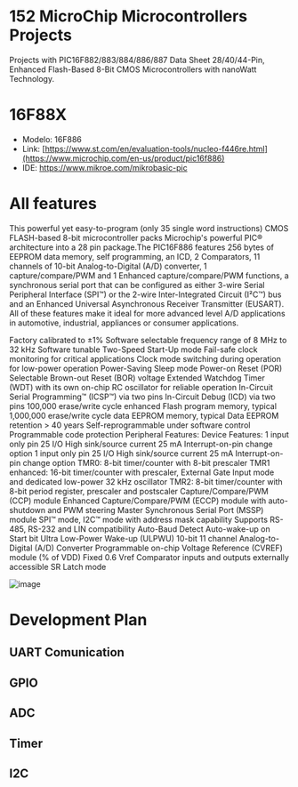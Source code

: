 # 152 MicroChip Microcontrollers Projects

Projects with PIC16F882/883/884/886/887 Data Sheet 28/40/44-Pin, Enhanced Flash-Based 8-Bit CMOS Microcontrollers with nanoWatt Technology.
# 16F88X
- Modelo: 16F886
- Link: [https://www.st.com/en/evaluation-tools/nucleo-f446re.html](https://www.microchip.com/en-us/product/pic16f886)
- IDE: https://www.mikroe.com/mikrobasic-pic

# All features
This powerful yet easy-to-program (only 35 single word instructions) CMOS FLASH-based 8-bit microcontroller packs Microchip's powerful PIC® architecture into a 28 pin package.The PIC16F886 features 256 bytes of EEPROM data memory, self programming, an ICD, 2 Comparators, 11 channels of 10-bit Analog-to-Digital (A/D) converter, 1 capture/compare/PWM and 1 Enhanced capture/compare/PWM functions, a synchronous serial port that can be configured as either 3-wire Serial Peripheral Interface (SPI™) or the 2-wire Inter-Integrated Circuit (I²C™) bus and an Enhanced Universal Asynchronous Receiver Transmitter (EUSART). All of these features make it ideal for more advanced level A/D applications in automotive, industrial, appliances or consumer applications.

Factory calibrated to ±1%
Software selectable frequency range of 8 MHz to 32 kHz
Software tunable
Two-Speed Start-Up mode
Fail-safe clock monitoring for critical applications
Clock mode switching during operation for low-power operation
Power-Saving Sleep mode
Power-on Reset (POR)
Selectable Brown-out Reset (BOR) voltage
Extended Watchdog Timer (WDT) with its own on-chip RC oscillator for reliable operation
In-Circuit Serial Programming™ (ICSP™) via two pins
In-Circuit Debug (ICD) via two pins
100,000 erase/write cycle enhanced Flash program memory, typical
1,000,000 erase/write cycle data EEPROM memory, typical
Data EEPROM retention > 40 years
Self-reprogrammable under software control
Programmable code protection
Peripheral Features: Device Features: 1 input only pin 25 I/O High sink/source current 25 mA Interrupt-on-pin change option
1 input only pin
25 I/O
High sink/source current 25 mA
Interrupt-on-pin change option
TMR0: 8-bit timer/counter with 8-bit prescaler
TMR1 enhanced: 16-bit timer/counter with prescaler, External Gate Input mode and dedicated low-power 32 kHz oscillator
TMR2: 8-bit timer/counter with 8-bit period register, prescaler and postscaler
Capture/Compare/PWM (CCP) module
Enhanced Capture/Compare/PWM (ECCP) module with auto-shutdown and PWM steering
Master Synchronous Serial Port (MSSP) module SPI™ mode, I2C™ mode with address mask capability
Supports RS-485, RS-232 and LIN compatibility
Auto-Baud Detect
Auto-wake-up on Start bit
Ultra Low-Power Wake-up (ULPWU)
10-bit 11 channel Analog-to-Digital (A/D) Converter
Programmable on-chip Voltage Reference (CVREF) module (% of VDD)
Fixed 0.6 Vref
Comparator inputs and outputs externally accessible
SR Latch mode

![image](https://github.com/jariver1986/16F88X/assets/62295761/0a66c13e-e2d2-4330-a0e5-2518c0e7dcfb)


# Development Plan
## UART Comunication
## GPIO
## ADC
## Timer
## I2C

